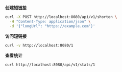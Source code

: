 **创建短链接**

```sh
curl -X POST http://localhost:8080/api/v1/shorten \
  -H "Content-Type: application/json" \
  -d '{"longUrl": "https://example.com"}'
```

**访问短链接**

```sh
curl -v http://localhost:8080/1
```

**查看统计**

```sh
curl http://localhost:8080/api/v1/stats/1
```

